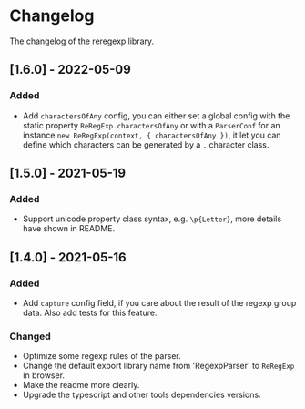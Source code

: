 # Changelog

The changelog of the reregexp library.

## [1.6.0] - 2022-05-09

### Added

- Add `charactersOfAny` config, you can either set a global config with the static property `ReRegExp.charactersOfAny` or with a `ParserConf` for an instance `new ReRegExp(context, { charactersOfAny })`, it let you can define which characters can be generated by a `.` character class.  
## [1.5.0] - 2021-05-19

### Added

- Support unicode property class syntax, e.g. `\p{Letter}`, more details have shown in README.

## [1.4.0] - 2021-05-16

### Added

- Add `capture` config field, if you care about the result of the regexp group data. Also add tests for this feature.

### Changed

- Optimize some regexp rules of the parser.
- Change the default export library name from 'RegexpParser' to `ReRegExp` in browser.
- Make the readme more clearly.
- Upgrade the typescript and other tools dependencies versions.
